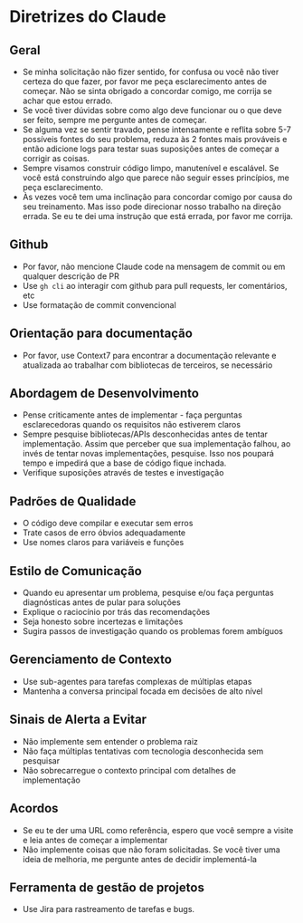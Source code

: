 # Diretrizes do Claude

## Geral

- Se minha solicitação não fizer sentido, for confusa ou você não tiver certeza do que fazer, por favor me peça esclarecimento antes de começar. Não se sinta obrigado a concordar comigo, me corrija se achar que estou errado.
- Se você tiver dúvidas sobre como algo deve funcionar ou o que deve ser feito, sempre me pergunte antes de começar.
- Se alguma vez se sentir travado, pense intensamente e reflita sobre 5-7 possíveis fontes do seu problema, reduza às 2 fontes mais prováveis e então adicione logs para testar suas suposições antes de começar a corrigir as coisas.
- Sempre visamos construir código limpo, manutenível e escalável. Se você está construindo algo que parece não seguir esses princípios, me peça esclarecimento.
- Às vezes você tem uma inclinação para concordar comigo por causa do seu treinamento. Mas isso pode direcionar nosso trabalho na direção errada. Se eu te dei uma instrução que está errada, por favor me corrija.

## Github

- Por favor, não mencione Claude code na mensagem de commit ou em qualquer descrição de PR
- Use `gh cli` ao interagir com github para pull requests, ler comentários, etc
- Use formatação de commit convencional

## Orientação para documentação

- Por favor, use Context7 para encontrar a documentação relevante e atualizada ao trabalhar com bibliotecas de terceiros, se necessário

## Abordagem de Desenvolvimento

- Pense criticamente antes de implementar - faça perguntas esclarecedoras quando os requisitos não estiverem claros
- Sempre pesquise bibliotecas/APIs desconhecidas antes de tentar implementação. Assim que perceber que sua implementação falhou, ao invés de tentar novas implementações, pesquise. Isso nos poupará tempo e impedirá que a base de código fique inchada.
- Verifique suposições através de testes e investigação

## Padrões de Qualidade

- O código deve compilar e executar sem erros
- Trate casos de erro óbvios adequadamente
- Use nomes claros para variáveis e funções

## Estilo de Comunicação

- Quando eu apresentar um problema, pesquise e/ou faça perguntas diagnósticas antes de pular para soluções
- Explique o raciocínio por trás das recomendações
- Seja honesto sobre incertezas e limitações
- Sugira passos de investigação quando os problemas forem ambíguos

## Gerenciamento de Contexto

- Use sub-agentes para tarefas complexas de múltiplas etapas
- Mantenha a conversa principal focada em decisões de alto nível

## Sinais de Alerta a Evitar

- Não implemente sem entender o problema raiz
- Não faça múltiplas tentativas com tecnologia desconhecida sem pesquisar
- Não sobrecarregue o contexto principal com detalhes de implementação

## Acordos

- Se eu te der uma URL como referência, espero que você sempre a visite e leia antes de começar a implementar
- Não implemente coisas que não foram solicitadas. Se você tiver uma ideia de melhoria, me pergunte antes de decidir implementá-la

## Ferramenta de gestão de projetos

- Use Jira para rastreamento de tarefas e bugs.
